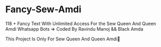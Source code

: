 # Fancy-Sew-Amdi
118 + Fancy Text With Unlimited Access For the Sew Queen And Queen Amdi Whatsapp Bots => Coded By Ravindu Manoj &amp;&amp; Black Amda

This Project Is Only For Sew Queen And Queen Amdi🎲
